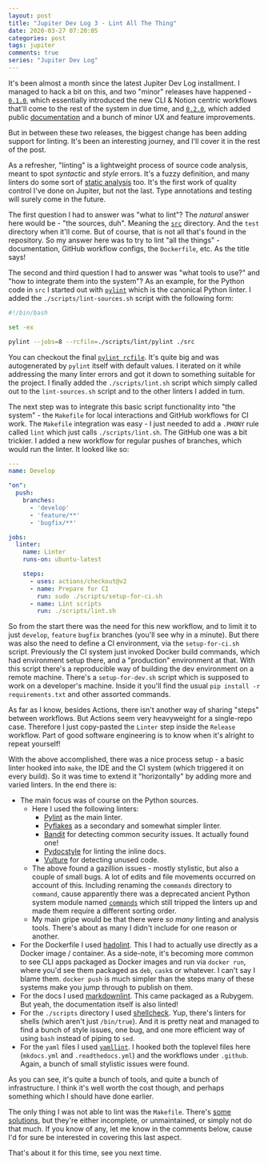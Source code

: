 ```yaml
---
layout: post
title: "Jupiter Dev Log 3 - Lint All The Thing"
date: 2020-03-27 07:20:05
categories: post
tags: jupiter
comments: true
series: "Jupiter Dev Log"
---
```

It's been almost a month since the latest Jupiter Dev Log installment. I managed to hack a bit on this, and two
"minor" releases have happened - [`0.1.0`](https://dev.to/horia141/announcing-jupiter-release-0-1-0-2456), which
essentially introduced the new CLI & Notion centric workflows that'll come to the rest of the system in due time,
and [`0.2.0`](https://dev.to/horia141/announcing-jupiter-release-0-2-0-4ahh), which added public
[documentation](https://jupiter-goals.readthedocs.io) and a bunch of minor UX and feature improvements.

But in between these two releases, the biggest change has been adding support for linting. It's been an interesting
journey, and I'll cover it in the rest of the post.

As a refresher, "linting" is a lightweight process of source code analysis, meant to spot _syntactic_ and _style_
errors. It's a fuzzy definition, and many linters do some sort of 
[static analysis](https://en.wikipedia.org/wiki/Static_program_analysis) too. It's the first work of quality control
I've done on Jupiter, but not the last. Type annotations and testing will surely come in the future.

The first question I had to answer was "what to lint"? The _natural_ answer here would be - "the sources, duh".
Meaning the [`src`](https://github.com/horia141/jupiter/tree/develop/src) directory. And the `test` directory when
it'll come. But of course, that is not all that's found in the repository. So my answer here was to try to lint
"all the things" - documentation, GitHub workflow configs, the `Dockerfile`, etc. As the title says!

The second and third question I had to answer was "what tools to use?" and "how to integrate them into the system"?
As an example, for the Python code in `src` I started out with [`pylint`](https://www.pylint.org/) which is the
 canonical Python linter. I added the `./scripts/lint-sources.sh` script with the following form:
 
 ```bash
#!/bin/bash

set -ex

pylint --jobs=8 --rcfile=./scripts/lint/pylint ./src
```

You can checkout the final [`pylint rcfile`](https://github.com/horia141/jupiter/blob/develop/scripts/lint/pylint).
It's quite big and was autogenerated by `pylint` itself with default values. I iterated on it while addressing
the many linter errors and got it down to something suitable for the project. I finally added the `./scripts/lint.sh`
script which simply called out to the `lint-sources.sh` script and to the other linters I added in turn.

The next step was to integrate this basic script functionality into "the system" - the `Makefile` for local
interactions and GitHub workflows for CI work. The `Makefile` integration was easy - I just needed to add a `.PHONY`
rule called `lint` which just calls `./scripts/lint.sh`. The GitHub one was a bit trickier. I added a new workflow
for regular pushes of branches, which would run the linter. It looked like so:

```yaml
---
name: Develop

"on":
  push:
    branches:
      - 'develop'
      - 'feature/**'
      - 'bugfix/**'

jobs:
  linter:
    name: Linter
    runs-on: ubuntu-latest

    steps:
      - uses: actions/checkout@v2
      - name: Prepare for CI
        run: sudo ./scripts/setup-for-ci.sh
      - name: Lint scripts
        run: ./scripts/lint.sh

```

So from the start there was the need for this new workflow, and to limit it to just `develop`, `feature`
`bugfix` branches (you'll see why in a minute). But there was also the need to define a CI environment,
via the `setup-for-ci.sh` script. Previously the CI system just invoked Docker build commands, which had
environment setup there, and a "production" environment at that. With this script there's a reproducible way
of building the dev environment on a remote machine. There's a `setup-for-dev.sh` script which is supposed to
work on a developer's machine. Inside it you'll find the usual `pip install -r requirements.txt` and other
assorted commands.

As far as I know, besides Actions, there isn't another way of sharing "steps" between workflows. But Actions
seem very heavyweight for a single-repo case. Therefore I just copy-pasted the `Linter` step inside the
`Release` workflow. Part of good software engineering is to know when it's alright to repeat yourself!

With the above accomplished, there was a nice process setup - a basic linter hooked into `make`, the IDE
and the CI system (which triggered it on every build). So it was time to extend it "horizontally" by adding
more and varied linters. In the end there is:

* The main focus was of course on the Python sources.
    * Here I used the following linters:
        * [Pylint]((https://www.pylint.org/)) as the main linter.
        * [Pyflakes](https://pypi.org/project/pyflakes/) as a secondary and somewhat simpler linter.
        * [Bandit](https://bandit.readthedocs.io/) for detecting common security issues. It actually found one!
        * [Pydocstyle](http://www.pydocstyle.org/) for linting the inline docs.
        * [Vulture](https://github.com/jendrikseipp/vulture) for detecting unused code.
    * The above found a gazillion issues - mostly stylistic, but also a couple of small bugs. A lot of
      edits and file movements occurred on account of this. Including renaming the `commands` directory
      to `command`, cause apparently there was a deprecated ancient Python system module named
      [`commands`](https://docs.python.org/2/library/commands.html) which still tripped the linters up
      and made them require a different sorting order.
    * My main gripe would be that there were _so many_ linting and analysis tools. There's about as many 
      I didn't include for one reason or another.
* For the Dockerfile I used [hadolint](https://github.com/hadolint/hadolint). This I had to actually use
  directly as a Docker image / container. As a side-note, it's becoming more common to see CLI apps packaged
  as Docker images and run via `docker run`, where you'd see them packaged as `deb`, `cask`s or whatever.
  I can't say I blame them. `docker push` is much simpler than the steps many of these systems make you
  jump through to publish on them.
* For the docs I used [markdownlint](https://github.com/markdownlint/markdownlint). This came packaged
  as a Rubygem. But yeah, the documentation itself is also linted!
* For the `./scripts` directory I used [shellcheck](https://www.shellcheck.net/). Yup, there's linters for
  shells (which aren't just `/bin/true`). And it is pretty neat and managed to find a bunch of style issues,
  one bug, and one more efficient way of using `bash` instead of piping to `sed`.
* For the `yaml` files I used [`yamllint`](https://yamllint.readthedocs.io/). I hooked both the toplevel
  files here (`mkdocs.yml` and `.readthedocs.yml`) and the workflows under `.github`. Again, a bunch of
  small stylistic issues were found.
  
As you can see, it's quite a bunch of tools, and quite a bunch of infrastructure. I think it's well worth
the cost though, and perhaps something which I should have done earlier.

The only thing I was not able to lint was the `Makefile`. There's 
[some](https://www.reddit.com/r/commandline/comments/1jhwzs/is_there_a_lint_tool_for_checking_makefiles/)
[solutions](https://www.reddit.com/r/commandline/comments/1jhwzs/is_there_a_lint_tool_for_checking_makefiles/), but
they're either incomplete, or unmaintained, or simply not do that much. If you know of any, let me know
in the comments below, cause I'd for sure be interested in covering this last aspect.

That's about it for this time, see you next time.